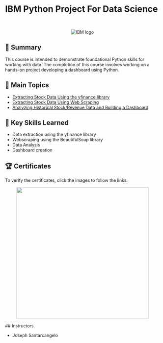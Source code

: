 # IBM Python Project For Data Science

<br>

<p align="center">
 <img src="https://raw.githubusercontent.com/Thomas-George-T/IBM-Data-Science-Professional-Certification/master/ibm.svg" title="IBM logo" alt = "IBM logo" />
</p>


## 📄 Summary 
This course is intended to demonstrate foundational Python skills for working with data. The completion of this course involves working on a hands-on project developing a dashboard using Python.

## 📑 Main Topics 
- [Extracting Stock Data Using the yfinance library](https://github.com/krit-Okoye/IBM-Data-Science/blob/main/5.Python_Project_for_Data_Science/Extracting%20Stock%20Data%20Using%20the%20yfinance%20Library.ipynb)
- [Extracting Stock Data Using Web Scraping](https://github.com/krit-Okoye/IBM-Data-Science/blob/main/5.Python_Project_for_Data_Science/Extracting%20Stock%20Data%20Using%20Web%20Scraping.ipynb)
- [Analyzing Historical Stock/Revenue Data and Building a Dashboard](https://github.com/DanielBarnes18/IBM-Data-Science-Professional-Certificate/blob/main/05.%20Python%20Project%20for%20Data%20Science/Final%20Assignment.ipynb)

## 🔑 Key Skills Learned 
- Data extraction using the yfinance library
- Webscraping using the BeautifulSoup library
- Data Analysis
- Dashboard creation

## 🏆 Certificates 
To verify the certificates, click the images to follow the links.

<p align="middle">
  <a href="https://www.coursera.org/account/accomplishments/certificate/7D66JTAZZF7Y"><img src="https://coursera-certificate-images.s3.amazonaws.com/89DT94A4Y5TG" height="430"></a>
</p>
## Instructors

- Joseph Santarcangelo

